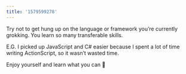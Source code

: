 ```yaml
---
title: '1579599278'
---
```

Try not to get hung up on the language or framework you’re currently grokking. You learn so many transferable skills.

E.G. I picked up JavaScript and C# easier because I spent a lot of time writing ActionScript, so it wasn’t wasted time.

Enjoy yourself and learn what you can 🚀
